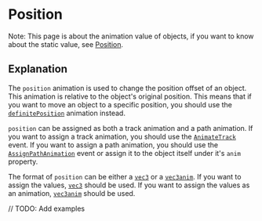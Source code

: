 # Position

Note: This page is about the animation value of objects, if you want to know about the static value, see [Position](../properties/position.md).

## Explanation

The `position` animation is used to change the position offset of an object. This animation is relative to the object's original position. This means that if you want to move an object to a specific position, you should use the <a href="./definitePosition.md">`definitePosition`</a> animation instead.

`position` can be assigned as both a track animation and a path animation. If you want to assign a track animation, you should use the <a href="../customEvents/animateTrack.md">`AnimateTrack`</a> event. If you want to assign a path animation, you should use the <a href="../customEvents/assignPathAnimation.md">`AssignPathAnimation`</a> event or assign it to the object itself under it's `anim` property.

The format of `position` can be either a <a href="../types/vec3.md">`vec3`</a> or a <a href="../types/vec3anim.md">`vec3anim`</a>. If you want to assign the values, <a href="../types/vec3.md">`vec3`</a> should be used. If you want to assign the values as an animation, <a href="../types/vec3anim.md">`vec3anim`</a> should be used.

// TODO: Add examples 